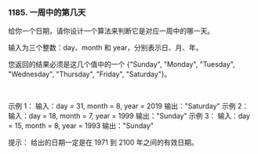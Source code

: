 ### 1185. 一周中的第几天

给你一个日期，请你设计一个算法来判断它是对应一周中的哪一天。

输入为三个整数：day、month 和 year，分别表示日、月、年。

您返回的结果必须是这几个值中的一个 {"Sunday", "Monday", "Tuesday", "Wednesday", "Thursday", "Friday", "Saturday"}。

 

示例 1：
输入：day = 31, month = 8, year = 2019
输出："Saturday"
示例 2：
输入：day = 18, month = 7, year = 1999
输出："Sunday"
示例 3：
输入：day = 15, month = 8, year = 1993
输出："Sunday"
 

提示：
给出的日期一定是在 1971 到 2100 年之间的有效日期。
